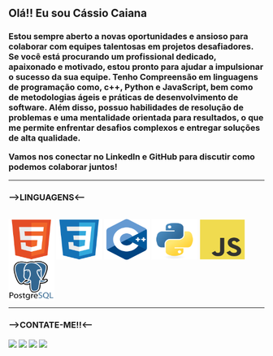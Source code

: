 <h2>Olá!! Eu sou Cássio Caiana</h2>

<h3>
Estou sempre aberto a novas oportunidades e ansioso para colaborar com equipes talentosas em projetos desafiadores. Se você está procurando um profissional dedicado, apaixonado e motivado, estou pronto para ajudar a impulsionar o sucesso da sua equipe.
Tenho Compreensão em linguagens de programação como, c++, Python e JavaScript, bem como de metodologias ágeis e práticas de desenvolvimento de software.
Além disso, possuo habilidades de resolução de problemas e uma mentalidade orientada para resultados, o que me permite enfrentar desafios complexos e entregar soluções de alta qualidade.

Vamos nos conectar no LinkedIn e GitHub para discutir como podemos colaborar juntos!
</h3>
<hr>
<h3>-->LINGUAGENS<--</h3>
<div style="display: inline_block"><br>
  <img align="center" alt="cas_html" height="80" width="90" src="https://raw.githubusercontent.com/devicons/devicon/master/icons/html5/html5-original.svg">
  <img align="center" alt="cas-css" height="80" width="90" src="https://raw.githubusercontent.com/devicons/devicon/master/icons/css3/css3-original.svg">
  <img align="center" alt="cas-c++" height="80" width="90" src="https://raw.githubusercontent.com/devicons/devicon/master/icons/cplusplus/cplusplus-original.svg">
  <img align="center" alt="cas-python" height="80" width="90" src="https://raw.githubusercontent.com/devicons/devicon/master/icons/python/python-original.svg">
  <img align="center" alt="cas-javascript" height="80" width="90" src="https://raw.githubusercontent.com/devicons/devicon/master/icons/javascript/javascript-original.svg">
  <img align="center" alt="cas-postgresql" height="80" width="90" src="https://raw.githubusercontent.com/devicons/devicon/master/icons/postgresql/postgresql-original-wordmark.svg"></div>
<hr> 
<h3>-->CONTATE-ME!!<--</h3>
<div>
  <a href="https://www.linkedin.com/in/cassio-caiana-000a69245/" target="_blank"><img align="center" height="50" src="https://img.shields.io/badge/LinkedIn-0077B5?style=for-the-badge&logo=linkedin&logoColor=white"></a>
  <a href="https://www.facebook.com/cassio.caiana/" target="_blank"><img align="center" height="50"  src="https://img.shields.io/badge/Facebook-1877F2?style=for-the-badge&logo=facebook&logoColor=white"></a>
  <a href="cassiocaiana89@gmail.com" target="_blank"><img align="center" height="50" src="https://img.shields.io/badge/Gmail-D14836?style=for-the-badge&logo=gmail&logoColor=white"></a>
  <a href="https://www.instagram.com/direct/inbox/" target="_blank"><img align="center" height="50" src="https://img.shields.io/badge/Instagram-E4405F?style=for-the-badge&logo=instagram&logoColor=white"></a>
  
</div>




